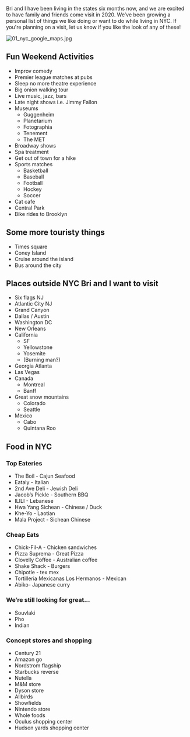 Bri and I have been living in the states six months now, and we are excited to have family and friends come visit in 2020. We’ve been growing a personal list of things we like doing or want to do while living in NYC. If you're planning on a visit, let us know if you like the look of any of these!

![01_nyc_google_maps.jpg](https://www.nickjenkins.com.au/static/assets/nyc/google_maps.jpeg "01_nyc_google_maps")

## Fun Weekend Activities

* Improv comedy
* Premier league matches at pubs
* Sleep no more theatre experience
* Big onion walking tour
* Live music, jazz, bars
* Late night shows i.e. Jimmy Fallon
* Museums
    * Guggenheim
    * Planetarium
    * Fotographia
    * Tenement
    * The MET
* Broadway shows
* Spa treatment
* Get out of town for a hike
* Sports matches
    * Basketball
    * Baseball
    * Football
    * Hockey
    * Soccer
* Cat cafe 
* Central Park
* Bike rides to Brooklyn

## Some more touristy things

* Times square
* Coney Island
* Cruise around the island
* Bus around the city

## Places outside NYC Bri and I want to visit

* Six flags NJ
* Atlantic City NJ
* Grand Canyon 
* Dallas / Austin
* Washington DC
* New Orleans
* California
    * SF
    * Yellowstone
    * Yosemite
    * (Burning man?)
* Georgia Atlanta
* Las Vegas
* Canada
    * Montreal
    * Banff
* Great snow mountains
    * Colorado
    * Seattle
* Mexico
    * Cabo
    * Quintana Roo

## Food in NYC

### Top Eateries

* The Boil - Cajun Seafood
* Eataly - Italian
* 2nd Ave Deli - Jewish Deli
* Jacob’s Pickle - Southern BBQ
* ILILI - Lebanese
* Hwa Yang Sichean - Chinese / Duck
* Khe-Yo - Laotian
* Mala Project - Sichean Chinese

### Cheap Eats

* Chick-Fil-A - Chicken sandwiches
* Pizza Suprema - Great Pizza
* Clovelly Coffee - Australian coffee
* Shake Shack - Burgers
* Chipotle - tex mex
* Tortilleria Mexicanas Los Hermanos - Mexican
* Abiko- Japanese curry

### We’re still looking for great...
* Souvlaki
* Pho
* Indian

### Concept stores and shopping
* Century 21
* Amazon go
* Nordstrom flagship
* Starbucks reverse
* Nutella
* M&M store 
* Dyson store
* Allbirds 
* Showfields 
* Nintendo store
* Whole foods
* Oculus shopping center
* Hudson yards shopping center

